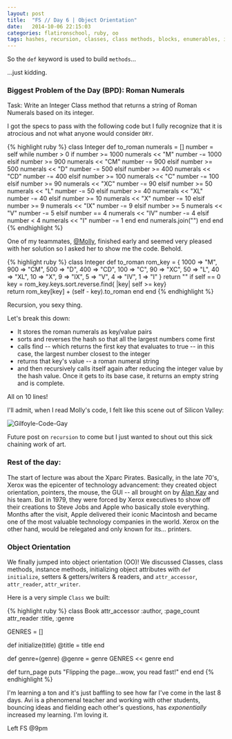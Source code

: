```yaml
---
layout: post
title:  "FS // Day 6 | Object Orientation"
date:   2014-10-06 22:15:03
categories: flatironschool, ruby, oo
tags: hashes, recursion, classes, class methods, blocks, enumerables, iteration, sorting, data structures, object-orientation, oo, xerox, apple, xparc pirates, alan kay
---
```


So the `def` keyword is used to build `methods`...

...just kidding.

### Biggest Problem of the Day (BPD): Roman Numerals 

Task: Write an Integer Class method that returns a string of Roman Numerals based on its integer.

I got the specs to pass with the following code but I fully recognize that it is atrocious and not what anyone would consider `DRY`.

{% highlight ruby %}
class Integer
  def to_roman
    numerals = []
    number = self
    while number > 0
      if number >= 1000
        numerals << "M"
        number -= 1000
      elsif number >= 900
        numerals << "CM"
        number -= 900
      elsif number >= 500
        numerals << "D"
        number -= 500
      elsif number >= 400
        numerals << "CD"
        number -= 400
      elsif number >= 100
        numerals << "C"
        number -= 100
      elsif number >= 90
        numerals << "XC"
        number -= 90
      elsif number >= 50 
        numerals << "L"
        number -= 50
      elsif number >= 40
        numerals << "XL"
        number -= 40
      elsif number >= 10
        numerals << "X"
        number -= 10
      elsif number >= 9
        numerals << "IX"
        number -= 9
      elsif number >= 5
        numerals << "V"
        number -= 5
      elsif number == 4
        numerals << "IV"
        number -= 4
      elsif number < 4
        numerals << "I"
        number -= 1 
      end
    end
    numerals.join("")
  end
end
{% endhighlight %}

One of my teammates, [@Molly](https://github.com/molgin), finished early and seemed very pleased with her solution so I asked her to show me the code. Behold.

{% highlight ruby %}
class Integer
  def to_roman
    rom_key = { 1000 => "M", 900 => "CM", 500 => "D", 400 => "CD", 100 => "C", 90 => "XC",
      50 => "L", 40 => "XL", 10 => "X", 9 => "IX", 5 => "V", 4 => "IV", 1 => "I"
    }
    return "" if self == 0
    key = rom_key.keys.sort.reverse.find{ |key| self >= key}        
    return rom_key[key] + (self - key).to_roman
  end
end
{% endhighlight %}

Recursion, you sexy thing.

Let's break this down:

* It stores the roman numerals as key/value pairs
* sorts and reverses the hash so that all the largest numbers come first
* calls find -- which returns the first key that evaluates to true -- in this case, the largest number closest to the integer
* returns that key's value -- a roman numeral string
* and then recursively calls itself again after reducing the integer value by the hash value. Once it gets to its base case, it returns an empty string and is complete. 

All on 10 lines!

I'll admit, when I read Molly's code, I felt like this scene out of Silicon Valley:

<img src="http://38.media.tumblr.com/125a0617d8986ad521772f0f42aa56db/tumblr_n68390DBXL1t9w6i8o1_500.gif" alt="Gilfoyle-Code-Gay">

Future post on `recursion` to come but I just wanted to shout out this sick chaining work of art.

### Rest of the day:
The start of lecture was about the Xparc Pirates. Basically, in the late 70's, Xerox was the epicenter of technology advancement: they created object orientation, pointers, the mouse, the GUI -- all brought on by [Alan Kay](http://en.wikipedia.org/wiki/Alan_Kay) and his team. But in 1979, they were forced by Xerox executives to show off their creations to Steve Jobs and Apple who basically stole everything. Months after the visit, Apple delivered their iconic Macintosh and became one of the most valuable technology companies in the world. Xerox on the other hand, would be relegated and only known for its... printers.

### Object Orientation
We finally jumped into object orientation (OO)! We discussed Classes, class methods, instance methods, initializing object attributes with `def initialize`, setters & getters/writers & readers, and `attr_accessor`, `attr_reader`, `attr_writer`.

Here is a very simple `Class` we built:

{% highlight ruby %}
class Book
  attr_accessor :author, :page_count
  attr_reader :title, :genre

  GENRES = []

  def initialize(title)
    @title = title
  end

  def genre=(genre)
    @genre = genre
    GENRES << genre
  end

  def turn_page
    puts "Flipping the page...wow, you read fast!"
  end
end
{% endhighlight %}

I'm learning a ton and it's just baffling to see how far I've come in the last 8 days. Avi is a phenomenal teacher and working with other students, bouncing ideas and fielding each other's questions, has *exponentially* increased my learning. I'm loving it.

Left FS @9pm

